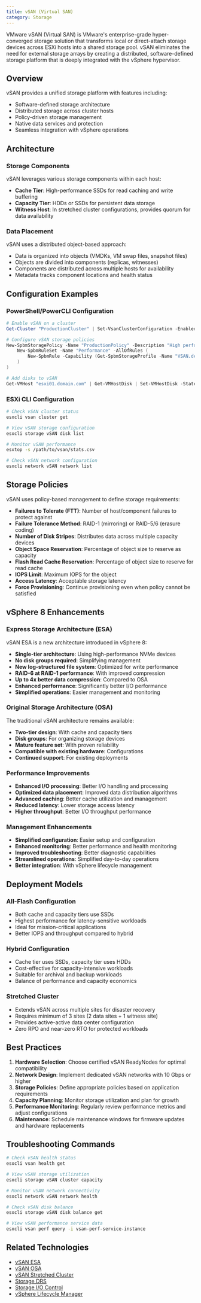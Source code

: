 ```yaml
---
title: vSAN (Virtual SAN)
category: Storage
---
```


VMware vSAN (Virtual SAN) is VMware's enterprise-grade hyper-converged storage solution that transforms local or direct-attach storage devices across ESXi hosts into a shared storage pool. vSAN eliminates the need for external storage arrays by creating a distributed, software-defined storage platform that is deeply integrated with the vSphere hypervisor.

## Overview

vSAN provides a unified storage platform with features including:
- Software-defined storage architecture
- Distributed storage across cluster hosts
- Policy-driven storage management
- Native data services and protection
- Seamless integration with vSphere operations

## Architecture

### Storage Components
vSAN leverages various storage components within each host:
- **Cache Tier**: High-performance SSDs for read caching and write buffering
- **Capacity Tier**: HDDs or SSDs for persistent data storage
- **Witness Host**: In stretched cluster configurations, provides quorum for data availability

### Data Placement
vSAN uses a distributed object-based approach:
- Data is organized into objects (VMDKs, VM swap files, snapshot files)
- Objects are divided into components (replicas, witnesses)
- Components are distributed across multiple hosts for availability
- Metadata tracks component locations and health status

## Configuration Examples

### PowerShell/PowerCLI Configuration
```powershell
# Enable vSAN on a cluster
Get-Cluster "ProductionCluster" | Set-VsanClusterConfiguration -Enabled $true

# Configure vSAN storage policies
New-SpbmStoragePolicy -Name "ProductionPolicy" -Description "High performance policy" -AnyOfRuleSets (
    New-SpbmRuleSet -Name "Performance" -AllOfRules (
        New-SpbmRule -Capability (Get-SpbmStorageProfile -Name "VSAN.default") -Value "Performance"
    )
)

# Add disks to vSAN
Get-VMHost "esxi01.domain.com" | Get-VMHostDisk | Set-VMHostDisk -State InUse
```

### ESXi CLI Configuration
```bash
# Check vSAN cluster status
esxcli vsan cluster get

# View vSAN storage configuration
esxcli storage vSAN disk list

# Monitor vSAN performance
esxtop -s /path/to/vsan/stats.csv

# Check vSAN network configuration
esxcli network vSAN network list
```

## Storage Policies

vSAN uses policy-based management to define storage requirements:
- **Failures to Tolerate (FTT)**: Number of host/component failures to protect against
- **Failure Tolerance Method**: RAID-1 (mirroring) or RAID-5/6 (erasure coding)
- **Number of Disk Stripes**: Distributes data across multiple capacity devices
- **Object Space Reservation**: Percentage of object size to reserve as capacity
- **Flash Read Cache Reservation**: Percentage of object size to reserve for read cache
- **IOPS Limit**: Maximum IOPS for the object
- **Access Latency**: Acceptable storage latency
- **Force Provisioning**: Continue provisioning even when policy cannot be satisfied

## vSphere 8 Enhancements

### Express Storage Architecture (ESA)
vSAN ESA is a new architecture introduced in vSphere 8:
- **Single-tier architecture**: Using high-performance NVMe devices
- **No disk groups required**: Simplifying management
- **New log-structured file system**: Optimized for write performance
- **RAID-6 at RAID-1 performance**: With improved compression
- **Up to 4x better data compression**: Compared to OSA
- **Enhanced performance**: Significantly better I/O performance
- **Simplified operations**: Easier management and monitoring

### Original Storage Architecture (OSA)
The traditional vSAN architecture remains available:
- **Two-tier design**: With cache and capacity tiers
- **Disk groups**: For organizing storage devices
- **Mature feature set**: With proven reliability
- **Compatible with existing hardware**: Configurations
- **Continued support**: For existing deployments

### Performance Improvements
- **Enhanced I/O processing**: Better I/O handling and processing
- **Optimized data placement**: Improved data distribution algorithms
- **Advanced caching**: Better cache utilization and management
- **Reduced latency**: Lower storage access latency
- **Higher throughput**: Better I/O throughput performance

### Management Enhancements
- **Simplified configuration**: Easier setup and configuration
- **Enhanced monitoring**: Better performance and health monitoring
- **Improved troubleshooting**: Better diagnostic capabilities
- **Streamlined operations**: Simplified day-to-day operations
- **Better integration**: With vSphere lifecycle management

## Deployment Models

### All-Flash Configuration
- Both cache and capacity tiers use SSDs
- Highest performance for latency-sensitive workloads
- Ideal for mission-critical applications
- Better IOPS and throughput compared to hybrid

### Hybrid Configuration
- Cache tier uses SSDs, capacity tier uses HDDs
- Cost-effective for capacity-intensive workloads
- Suitable for archival and backup workloads
- Balance of performance and capacity economics

### Stretched Cluster
- Extends vSAN across multiple sites for disaster recovery
- Requires minimum of 3 sites (2 data sites + 1 witness site)
- Provides active-active data center configuration
- Zero RPO and near-zero RTO for protected workloads

## Best Practices

1. **Hardware Selection**: Choose certified vSAN ReadyNodes for optimal compatibility
2. **Network Design**: Implement dedicated vSAN networks with 10 Gbps or higher
3. **Storage Policies**: Define appropriate policies based on application requirements
4. **Capacity Planning**: Monitor storage utilization and plan for growth
5. **Performance Monitoring**: Regularly review performance metrics and adjust configurations
6. **Maintenance**: Schedule maintenance windows for firmware updates and hardware replacements

## Troubleshooting Commands

```bash
# Check vSAN health status
esxcli vsan health get

# View vSAN storage utilization
esxcli storage vSAN cluster capacity

# Monitor vSAN network connectivity
esxcli network vSAN network health

# Check vSAN disk balance
esxcli storage vSAN disk balance get

# View vSAN performance service data
esxcli vsan perf query -i vsan-perf-service-instance
```

## Related Technologies

- [vSAN ESA](/glossary/term/vsan-express-storage-architecture)
- [vSAN OSA](/glossary/term/vsan-original-storage-architecture)
- [vSAN Stretched Cluster](/glossary/term/vsan-stretched-cluster)
- [Storage DRS](/glossary/term/storage-drs)
- [Storage I/O Control](/glossary/term/storage-io-control)
- [vSphere Lifecycle Manager](/glossary/term/vsphere-lifecycle-manager)